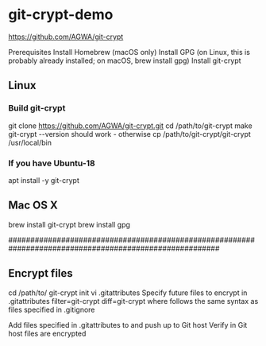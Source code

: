 # git-crypt-demo

https://github.com/AGWA/git-crypt

Prerequisites
Install Homebrew (macOS only)
Install GPG (on Linux, this is probably already installed; on macOS, brew install gpg)
Install git-crypt

## Linux
### Build git-crypt
git clone https://github.com/AGWA/git-crypt.git
cd /path/to/git-crypt
make
git-crypt --version should work - otherwise cp /path/to/git-crypt/git-crypt /usr/local/bin

### If you have Ubuntu-18
apt install -y git-crypt

## Mac OS X
brew install git-crypt
brew install gpg

########################################################################################################

## Encrypt files
cd /path/to/<my-repo>
git-crypt init
vi .gitattributes
Specify future files to encrypt in .gitattributes
<files-to-encrypt> filter=git-crypt diff=git-crypt
where <files-to-encrypt> follows the same syntax as files specified in .gitignore

Add files specified in .gitattributes to <my-repo> and push up to Git host
Verify in Git host files are encrypted
